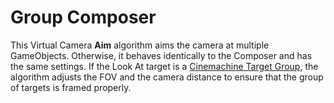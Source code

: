 # Group Composer

This Virtual Camera __Aim__ algorithm aims the camera at multiple GameObjects. Otherwise, it behaves identically to the Composer and has the same settings. If the Look At target is a [Cinemachine Target Group](CinemachineTargetGroup.md), the algorithm adjusts the FOV and the camera distance to ensure that the group of targets is framed properly.

